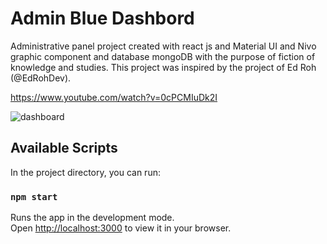 # Admin Blue Dashbord

Administrative panel project created with react js and Material UI and Nivo graphic component and database mongoDB with the purpose of fiction of knowledge and studies.
This project was inspired by the project of Ed Roh (@EdRohDev).

https://www.youtube.com/watch?v=0cPCMIuDk2I

![dashboard](src/assets/Screenshot.png)

## Available Scripts

In the project directory, you can run:

### `npm start`

Runs the app in the development mode.\
Open [http://localhost:3000](http://localhost:3000) to view it in your browser.
